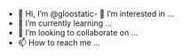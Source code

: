 - 👋 Hi, I’m @gloostatic- 👀 I’m interested in ...
- 🌱 I’m currently learning ...
- 💞️ I’m looking to collaborate on ...
- 📫 How to reach me ...

<!---
gloostatic/gloostatic is a ✨ special ✨ repository because its `README.md` (this file) appears on your GitHub profile.
You can click the Preview link to take a look at your changes.
--->
